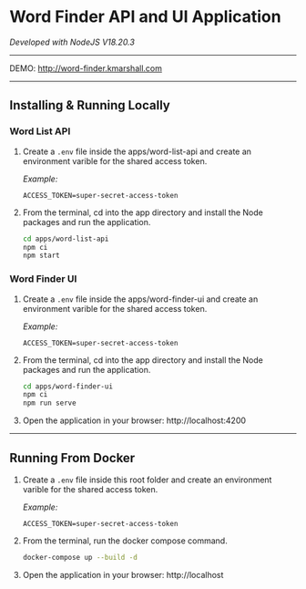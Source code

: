 # Word Finder API and UI Application

_Developed with NodeJS V18.20.3_

---

DEMO: http://word-finder.kmarshall.com

---

## Installing & Running Locally

### Word List API

1. Create a `.env` file inside the apps/word-list-api and create an environment varible for the shared access token.

    _Example:_

    ```text
    ACCESS_TOKEN=super-secret-access-token
    ```

2. From the terminal, cd into the app directory and install the Node packages and run the application.

    ```bash
    cd apps/word-list-api
    npm ci
    npm start
    ```

### Word Finder UI

1. Create a `.env` file inside the apps/word-finder-ui and create an environment varible for the shared access token.

    _Example:_

    ```text
    ACCESS_TOKEN=super-secret-access-token
    ```

2. From the terminal, cd into the app directory and install the Node packages and run the application.

    ```bash
    cd apps/word-finder-ui
    npm ci
    npm run serve
    ```

3. Open the application in your browser: http://localhost:4200

---

## Running From Docker

1. Create a `.env` file inside this root folder and create an environment varible for the shared access token.

    _Example:_

    ```text
    ACCESS_TOKEN=super-secret-access-token
    ```

2. From the terminal, run the docker compose command.

    ```bash
    docker-compose up --build -d
    ```

3. Open the application in your browser: http://localhost
